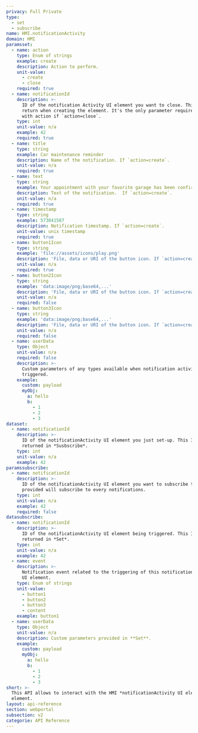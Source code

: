 ```yaml
---
privacy: Full Private
type:
  - set
  - subscribe
name: HMI.notificationActivity
domain: HMI
paramsset:
  - name: action
    type: Enum of strings
    example: create
    description: Action to perform.
    unit-value:
      - create
      - close
    required: true
  - name: notificationId
    description: >-
      ID of the notification Activity UI element you want to close. This ID is
      return when creating the element. It's the only parameter required along
      with action if `action=close`.
    type: int
    unit-value: n/a
    example: 42
    required: true
  - name: title
    type: string
    example: Car maintenance reminder
    description: Name of the notification. If `action=create`.
    unit-value: n/a
    required: true
  - name: text
    type: string
    example: Your appointment with your favorite garage has been confirmed.
    description: Text of the notification.  If `action=create`.
    unit-value: n/a
    required: true
  - name: timestamp
    type: string
    example: 573041587
    description: Notification timestamp. If `action=create`.
    unit-value: unix timestamp
    required: true
  - name: button1Icon
    type: string
    example: 'file://assets/icons/play.png'
    description: 'File, data or URI of the button icon. If `action=create`.'
    unit-value: n/a
    required: true
  - name: button2Icon
    type: string
    example: 'data:image/png;base64,...'
    description: 'File, data or URI of the button icon. If `action=create`.'
    unit-value: n/a
    required: false
  - name: button3Icon
    type: string
    example: 'data:image/png;base64,...'
    description: 'File, data or URI of the button icon. If `action=create`.'
    unit-value: n/a
    required: false
  - name: userData
    type: Object
    unit-value: n/a
    required: false
    description: >-
      Custom parameters of any types available when notification activity is
      triggered.
    example:
      custom: payload
      myObj:
        a: hello
        b:
          - 1
          - 2
          - 3
dataset:
  - name: notificationId
    description: >-
      ID of the notificationActivity UI element you just set-up. This ID is also
      returned in *Susbscribe*.
    type: int
    unit-value: n/a
    example: 42
paramssubscribe:
  - name: notificationId
    description: >-
      ID of the notificationActivity UI element you want to subscribe to. If not
      provided will subscribe to every notifications.
    type: int
    unit-value: n/a
    example: 42
    required: false
datasubscribe:
  - name: notificationId
    description: >-
      ID of the notificationActivity UI element being triggered. This ID is also
      returned in *Set*.
    type: int
    unit-value: n/a
    example: 42
  - name: event
    description: >-
      Notification event related to the triggering of this notificationActivity
      UI element.
    type: Enum of strings
    unit-value:
      - button1
      - button2
      - button3
      - content
    example: button1
  - name: userData
    type: Object
    unit-value: n/a
    description: Custom parameters provided in **Set**.
    example:
      custom: payload
      myObj:
        a: hello
        b:
          - 1
          - 2
          - 3
short: >-
  This API allows to interact with the HMI *notificationActivity UI element*
  element.
layout: api-reference
section: webportal
subsection: v2
categorie: API Reference
---
```


<!-- <img src="{{site.baseurl}}/assets/images/webportal-v2-toast.png" alt="webportal-v2-toast" style="width: 400px"> -->


